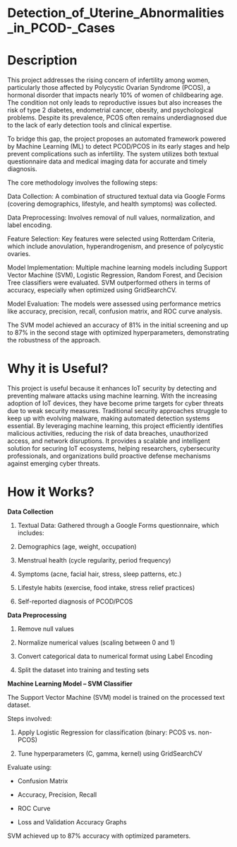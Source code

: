 # Detection_of_Uterine_Abnormalities_in_PCOD-_Cases
#  Description
This project addresses the rising concern of infertility among women, particularly those affected by Polycystic Ovarian Syndrome (PCOS), a hormonal disorder that impacts nearly 10% of women of childbearing age. The condition not only leads to reproductive issues but also increases the risk of type 2 diabetes, endometrial cancer, obesity, and psychological problems. Despite its prevalence, PCOS often remains underdiagnosed due to the lack of early detection tools and clinical expertise.

To bridge this gap, the project proposes an automated framework powered by Machine Learning (ML) to detect PCOD/PCOS in its early stages and help prevent complications such as infertility. The system utilizes both textual questionnaire data and medical imaging data for accurate and timely diagnosis.

The core methodology involves the following steps:

Data Collection: A combination of structured textual data via Google Forms (covering demographics, lifestyle, and health symptoms) was collected.

Data Preprocessing: Involves removal of null values, normalization, and label encoding.

Feature Selection: Key features were selected using Rotterdam Criteria, which include anovulation, hyperandrogenism, and presence of polycystic ovaries.

Model Implementation: Multiple machine learning models including Support Vector Machine (SVM), Logistic Regression, Random Forest, and Decision Tree classifiers were evaluated. SVM outperformed others in terms of accuracy, especially when optimized using GridSearchCV.

Model Evaluation: The models were assessed using performance metrics like accuracy, precision, recall, confusion matrix, and ROC curve analysis.

The SVM model achieved an accuracy of 81% in the initial screening and up to 87% in the second stage with optimized hyperparameters, demonstrating the robustness of the approach.

# Why it is Useful?
This project is useful because it enhances IoT security by detecting and preventing malware attacks using machine learning. With the increasing adoption of IoT devices, they have become prime targets for cyber threats due to weak security measures. Traditional security approaches struggle to keep up with evolving malware, making automated detection systems essential. By leveraging machine learning, this project efficiently identifies malicious activities, reducing the risk of data breaches, unauthorized access, and network disruptions. It provides a scalable and intelligent solution for securing IoT ecosystems, helping researchers, cybersecurity professionals, and organizations build proactive defense mechanisms against emerging cyber threats.

# How it Works?
**Data Collection**
1) Textual Data: Gathered through a Google Forms questionnaire, which includes:

2) Demographics (age, weight, occupation)

3) Menstrual health (cycle regularity, period frequency)

4) Symptoms (acne, facial hair, stress, sleep patterns, etc.)

5) Lifestyle habits (exercise, food intake, stress relief practices)

6) Self-reported diagnosis of PCOD/PCOS

**Data Preprocessing**

1) Remove null values

2) Normalize numerical values (scaling between 0 and 1)

3) Convert categorical data to numerical format using Label Encoding

4) Split the dataset into training and testing sets

**Machine Learning Model – SVM Classifier**

The Support Vector Machine (SVM) model is trained on the processed text dataset.

Steps involved:

1) Apply Logistic Regression for classification (binary: PCOS vs. non-PCOS)

2) Tune hyperparameters (C, gamma, kernel) using GridSearchCV

Evaluate using:

- Confusion Matrix

- Accuracy, Precision, Recall

- ROC Curve

- Loss and Validation Accuracy Graphs

SVM achieved up to 87% accuracy with optimized parameters.
